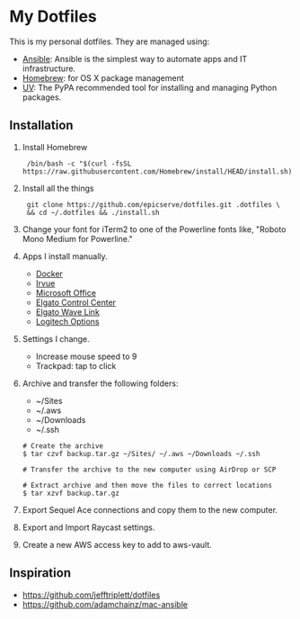My Dotfiles
===========

This is my personal dotfiles. They are managed using:

- [Ansible][ansible]: Ansible is the simplest way to automate apps and IT infrastructure.
- [Homebrew][homebrew]: for OS X package management
- [UV][uv]: The PyPA recommended tool for installing and managing Python packages.

[ansible]: http://docs.ansible.com/ansible/
[homebrew]: http://brew.sh/
[uv]: https://docs.astral.sh/uv/


Installation
------------

1. Install Homebrew
    
        /bin/bash -c "$(curl -fsSL https://raw.githubusercontent.com/Homebrew/install/HEAD/install.sh)"

2. Install all the things

        git clone https://github.com/epicserve/dotfiles.git .dotfiles \
        && cd ~/.dotfiles && ./install.sh

3. Change your font for iTerm2 to one of the Powerline fonts like, "Roboto Mono Medium for Powerline."

4. Apps I install manually.

   - [Docker](https://www.docker.com/products/docker-desktop)
   - [Irvue](https://apps.apple.com/us/app/irvue/id1039633667?mt=12)
   - [Microsoft Office](https://www.office.com/)
   - [Elgato Control Center](https://www.elgato.com/en/downloads)
   - [Elgato Wave Link](https://www.elgato.com/en/downloads)
   - [Logitech Options](https://www.logitech.com/en-us/product/options)

5. Settings I change.

   - Increase mouse speed to 9
   - Trackpad: tap to click

6. Archive and transfer the following folders:
     - ~/Sites
     - ~/.aws
     - ~/Downloads
     - ~/.ssh

     ```
     # Create the archive
     $ tar czvf backup.tar.gz ~/Sites/ ~/.aws ~/Downloads ~/.ssh

     # Transfer the archive to the new computer using AirDrop or SCP
     
     # Extract archive and then move the files to correct locations
     $ tar xzvf backup.tar.gz
     ```

7. Export Sequel Ace connections and copy them to the new computer.

8. Export and Import Raycast settings. 

9. Create a new AWS access key to add to aws-vault.

Inspiration
-----------

- https://github.com/jefftriplett/dotfiles
- https://github.com/adamchainz/mac-ansible
